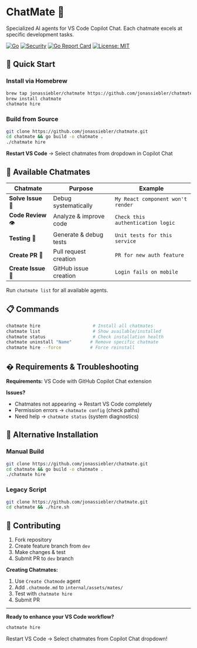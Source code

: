 # ChatMate 🤖

Specialized AI agents for VS Code Copilot Chat. Each chatmate excels at specific development tasks.

[![Go](https://github.com/jonassiebler/chatmate/actions/workflows/go.yml/badge.svg)](https://github.com/jonassiebler/chatmate/actions/workflows/go.yml)
[![Security](https://github.com/jonassiebler/chatmate/actions/workflows/security.yml/badge.svg)](https://github.com/jonassiebler/chatmate/actions/workflows/security.yml)
[![Go Report Card](https://goreportcard.com/badge/github.com/jonassiebler/chatmate)](https://goreportcard.com/report/github.com/jonassiebler/chatmate)
[![License: MIT](https://img.shields.io/badge/License-MIT-yellow.svg)](https://opensource.org/licenses/MIT)

## 🚀 Quick Start

### Install via Homebrew
```bash
brew tap jonassiebler/chatmate https://github.com/jonassiebler/chatmate.git
brew install chatmate
chatmate hire
```

### Build from Source
```bash
git clone https://github.com/jonassiebler/chatmate.git
cd chatmate && go build -o chatmate .
./chatmate hire
```

**Restart VS Code** → Select chatmates from dropdown in Copilot Chat

## 🤖 Available Chatmates

| Chatmate | Purpose | Example |
|----------|---------|---------|
| **Solve Issue** 🐛 | Debug systematically | `My React component won't render` |
| **Code Review** 👁️ | Analyze & improve code | `Check this authentication logic` |
| **Testing** 🧪 | Generate & debug tests | `Unit tests for this service` |
| **Create PR** 📝 | Pull request creation | `PR for new auth feature` |
| **Create Issue** 🎯 | GitHub issue creation | `Login fails on mobile` |

Run `chatmate list` for all available agents.

## 📋 Commands

```bash
chatmate hire                    # Install all chatmates
chatmate list                    # Show available/installed
chatmate status                  # Check installation health
chatmate uninstall "Name"       # Remove specific chatmate
chatmate hire --force           # Force reinstall
```

## � Requirements & Troubleshooting

**Requirements:** VS Code with GitHub Copilot Chat extension

**Issues?**
- Chatmates not appearing → Restart VS Code completely
- Permission errors → `chatmate config` (check paths)
- Need help → `chatmate status` (system diagnostics)

## 🔧 Alternative Installation

### Manual Build
```bash
git clone https://github.com/jonassiebler/chatmate.git
cd chatmate && go build -o chatmate .
./chatmate hire
```

### Legacy Script
```bash
git clone https://github.com/jonassiebler/chatmate.git
cd chatmate && ./hire.sh
```

## 🤝 Contributing

1. Fork repository
2. Create feature branch from `dev`
3. Make changes & test
4. Submit PR to `dev` branch

**Creating Chatmates:**
1. Use `Create Chatmode` agent
2. Add `.chatmode.md` to `internal/assets/mates/`
3. Test with `chatmate hire`
4. Submit PR

---

**Ready to enhance your VS Code workflow?**
```bash
chatmate hire
```
Restart VS Code → Select chatmates from Copilot Chat dropdown!
